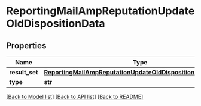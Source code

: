 # ReportingMailAmpReputationUpdateOldDispositionData

## Properties
Name | Type | Description | Notes
------------ | ------------- | ------------- | -------------
**result_set** | [**ReportingMailAmpReputationUpdateOldDispositionDataResultSet**](ReportingMailAmpReputationUpdateOldDispositionDataResultSet.md) |  | [optional] 
**type** | **str** |  | [optional] 

[[Back to Model list]](../README.md#documentation-for-models) [[Back to API list]](../README.md#documentation-for-api-endpoints) [[Back to README]](../README.md)


